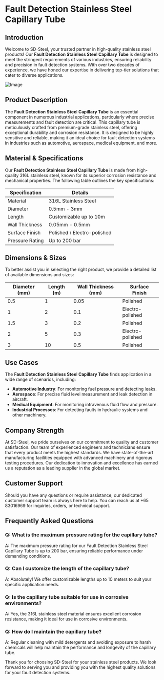 # Fault Detection Stainless Steel Capillary Tube

## Introduction

Welcome to SD-Steel, your trusted partner in high-quality stainless steel products! Our **Fault Detection Stainless Steel Capillary Tube** is designed to meet the stringent requirements of various industries, ensuring reliability and precision in fault detection systems. With over two decades of experience, we have honed our expertise in delivering top-tier solutions that cater to diverse applications.

![Image](https://github.com/user-attachments/assets/2567258e-e124-4816-932d-1809bd27ef0b)

## Product Description

The **Fault Detection Stainless Steel Capillary Tube** is an essential component in numerous industrial applications, particularly where precise measurements and fault detection are critical. This capillary tube is meticulously crafted from premium-grade stainless steel, offering exceptional durability and corrosion resistance. It is designed to be highly sensitive and reliable, making it an ideal choice for fault detection systems in industries such as automotive, aerospace, medical equipment, and more.

## Material & Specifications

Our **Fault Detection Stainless Steel Capillary Tube** is made from high-quality 316L stainless steel, known for its superior corrosion resistance and mechanical properties. The following table outlines the key specifications:

| Specification | Details                   |
|---------------|---------------------------|
| Material      | 316L Stainless Steel       |
| Diameter      | 0.5mm - 3mm                |
| Length        | Customizable up to 10m     |
| Wall Thickness| 0.05mm - 0.5mm             |
| Surface Finish| Polished / Electro-polished|
| Pressure Rating| Up to 200 bar            |

## Dimensions & Sizes

To better assist you in selecting the right product, we provide a detailed list of available dimensions and sizes:

| Diameter (mm) | Length (m) | Wall Thickness (mm) | Surface Finish   |
|---------------|------------|---------------------|------------------|
| 0.5           | 1          | 0.05                | Polished         |
| 1             | 2          | 0.1                 | Electro-polished |
| 1.5           | 3          | 0.2                 | Polished         |
| 2             | 5          | 0.3                 | Electro-polished |
| 3             | 10         | 0.5                 | Polished         |

## Use Cases

The **Fault Detection Stainless Steel Capillary Tube** finds application in a wide range of scenarios, including:

- **Automotive Industry**: For monitoring fuel pressure and detecting leaks.
- **Aerospace**: For precise fluid level measurement and leak detection in aircraft.
- **Medical Equipment**: For monitoring intravenous fluid flow and pressure.
- **Industrial Processes**: For detecting faults in hydraulic systems and other machinery.

## Company Strength

At SD-Steel, we pride ourselves on our commitment to quality and customer satisfaction. Our team of experienced engineers and technicians ensure that every product meets the highest standards. We have state-of-the-art manufacturing facilities equipped with advanced machinery and rigorous testing procedures. Our dedication to innovation and excellence has earned us a reputation as a leading supplier in the global market.

## Customer Support

Should you have any questions or require assistance, our dedicated customer support team is always here to help. You can reach us at +65 83016969 for inquiries, orders, or technical support.

## Frequently Asked Questions

### Q: What is the maximum pressure rating for the capillary tube?
A: The maximum pressure rating for our Fault Detection Stainless Steel Capillary Tube is up to 200 bar, ensuring reliable performance under demanding conditions.

### Q: Can I customize the length of the capillary tube?
A: Absolutely! We offer customizable lengths up to 10 meters to suit your specific application needs.

### Q: Is the capillary tube suitable for use in corrosive environments?
A: Yes, the 316L stainless steel material ensures excellent corrosion resistance, making it ideal for use in corrosive environments.

### Q: How do I maintain the capillary tube?
A: Regular cleaning with mild detergents and avoiding exposure to harsh chemicals will help maintain the performance and longevity of the capillary tube.

Thank you for choosing SD-Steel for your stainless steel products. We look forward to serving you and providing you with the highest quality solutions for your fault detection systems.